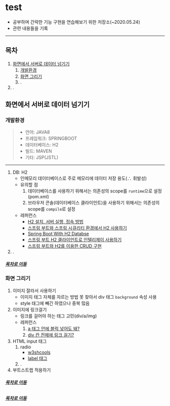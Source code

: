 test
=====
* 공부하며 간략한 기능 구현을 연습해보기 위한 저장소(~2020.05.24)
* 관련 내용들을 기록
- - -
## 목차
1. [화면에서 서버로 데이터 넘기기](#화면에서-서버로-데이터-넘기기)
	1. [개발환경](#개발환경)
	2. [화면 그리기](#화면-그리기)
	3. .
2. .

## 화면에서 서버로 데이터 넘기기
### 개발환경
> * 언어: JAVA8
> * 프레임워크: SPRINGBOOT
> * 데이터베이스: H2
> * 빌드: MAVEN
> * 기타: JSP(JSTL)

- - -

1. DB: H2
	* 인메모리 데이터베이스로 주로 메모리에 데이터 저장 용도(∴ 휘발성)
	* 유의할 점
		1. 데이터베이스를 사용하기 위해서는 의존성의 scope를 `runtime`으로 설정(pom.xml)
		2. 브라우저 콘솔(데이터베이스 클라이언트)을 사용하기 위해서는 의존성의 scope를 `compile`로 설정
	* 레퍼런스
		* [H2 설치, 서버 실행, 접속 방법](https://atoz-develop.tistory.com/entry/H2-Database-%EC%84%A4%EC%B9%98-%EC%84%9C%EB%B2%84-%EC%8B%A4%ED%96%89-%EC%A0%91%EC%86%8D-%EB%B0%A9%EB%B2%95)
		* [스프링 부트와 스프링 시큐리티 환경에서 H2 사용하기](https://lahuman.jabsiri.co.kr/128)
		* [Spring Boot With H2 Databse](https://www.baeldung.com/spring-boot-h2-database)
		* [스프링 부트 H2 클라이언트로 인텔리제이 사용하기](https://jojoldu.tistory.com/234)
		* [스프링 부트와 H2를 이용한 CRUD 구현](https://augustines.tistory.com/177)
2. .

##### [목차로 이동](#목차)

### 화면 그리기
1. 이미지 잘라서 사용하기
	* 이미지 태그 자체를 자르는 방법 못 찾아서 div 태그 `background` 속성 사용
	* style 태그에 빼긴 하였으나 중복 많음
2. 이미지에 링크걸기
	* 링크를 걸어야 하는 태그 고민(div/a/img)
	* 레퍼런스
		1. [a 태그 안에 블럭 넣어도 돼?](https://asource.tistory.com/19)
		2. [div 칸 전체에 링크 걸기?](https://xe1.xpressengine.com/qna/22777673)
3. HTML input 태그
	1. radio
		* [w3shcools](https://www.w3schools.com/tags/att_input_type_radio.asp)
		* [label 태그](https://www.codingfactory.net/11008)
	2. .
4. 부트스트랩 적용하기

##### [목차로 이동](#목차)

##


##### [목차로 이동](#목차)